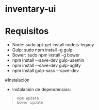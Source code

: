 # inventary-ui
# Requisitos
* Node: sudo apt-get install nodejs-legacy
* Gulp: sudo npm install -g gulp
* Bower: sudo npm install -g bower
* npm install --save-dev gulp-usemin
* npm install --save-dev gulp-uglify
* npm install gulp-sass --save-dev




#Instalación
* Instalación de dependencias: 

> `npm update`  
> `bower update`  
